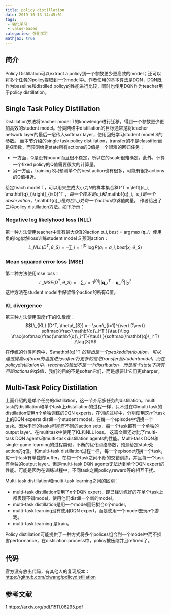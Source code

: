 ```yaml
---
title: policy distillation
date: 2019-10-13 14:45:01
tags:
 - 强化学习
 - value-based
categories: 强化学习
mathjax: true
---
```


## 简介
Policy Distillation可以extract a policy到一个参数更少更高效的model；还可以将多个任务的policy提取到一个model中。作者使用的基本算法是DQN，DQN既作为baseline和distilled policy的性能进行比较，同时也使用DQN作为teacher用于policy distillation。

## Single Task Policy Distillation
Distillation方法将teacher model T的knowledge进行迁移，得到一个参数更少更加高效的student model。分类网络中distillation的目标通常是将teacher network layer的最后一层传入softmax layer，使用回归学习student model S的参数。
而本节介绍的single task policy distillation，transfer的不是classifier而是$Q$函数，而预测给定state所有actions的Q值是一个很难的回归任务：
- 一方面，Q是没有bound而且很不稳定，所以它的scale很难确定。此外，计算一个fixed policy的Q值需要很大的计算量。
- 另一方面，training S只预测单个的best action也有很多，可能有很多actions的Q值接近。

给定teach model T，可以用来生成大小为$N$的样本集合$D^T = \left[(s_i, \mathbf{q}\_i)\right]\_{i=0}^T $，每一个样本是$s_i$和$\mathbf{q}\_i$，$s_i$是一个observation，$\mathbf{q}\_i$是对应$s_i$处每一个action的$q$值向量。
作者给出了三种policy distillation方法。如下所示：
### Negative log likelyhood loss (NLL)
第一种方法使用teacher中具有最大$Q$值的action $a\_{i,best} = \arg\max(\mathbf{q}\_i$，使用负的log似然loss训练student model $S$ 预测action：
$$L\_{NLL} (D^T, \theta\_{S}) = - \sum\_{i=1}^{\vert D\vert} \log P(a_i=a\_{i,best} | x_i, \theta\_S)\tag{1}$$

### Mean squared error loss (MSE)
第二种方法使用mse loss：
$$L\_{MSE} (D^T, \theta\_{S}) = - \sum\_{i=1}^{\vert D\vert} || \mathbf{q}\_i^T - \mathbf{q}\_i^S ||^2_2 \tag{2}$$
这种方法在student model中保留每个action的所有$Q$值。

### KL divergence
第三种方法使用温度$\tau$下的KL散度：
$$L\_{KL} (D^T, \theta\_{S}) = - \sum\_{i=1}^{\vert D\vert} softmax(\frac{\mathbf{q}\_i^T }{\tau})\log \frac{softmax(\frac{\mathbf{q}\_i^T}{\tau}) }{softmax(\mathbf{q}\_i^T) }\tag{3}$$
  
在传统的分类问题中，$\mathbf{q}^T $的输出是一个peaked distribution，可以通过提高softmax的温度进行soften将更多的信息transfer到student model。
而在policy distillation中，teacher的输出不是一个distribution，而是每个state下所有可能actions的$q$值，我们的目的不是soften它们，而是想要让它们更sharper。

## Multi-Task Policy Distillation
上面介绍的是单个任务的distillation，这一节介绍多任务的distillation。multi task的distillation和单个task上distallation的过程一样，只不过在中multi task的distillation使用$n$个单独训练的DQN experts，在训练过程中，分别使用这$n$个task上的DQN experts distill一个student model，在每一个episode中切换一个task。因为不同的tasks可能有不同的action sets，每一个task都有一个单独的output layer。在multitask中使用了KL和NLL loss。
这篇文章还对比了multi-task DQN agents和multi-task distillation agents的性能。Multi-task DQN和single-game learning的过程类似，不断的优化网络参数，预测给定state处action的$q$值。和multi-task distillation过程一样，每一个episode切换一个task，每一个task有单独的buffer，在每一个task之间不断的交错训练，并且每一个task有单独的output layer。但是multi-task DQN agents无法达到单个DQN expert的性能。可能是因为在训练过程中，不同task之间policy,reward等的相互干扰。

Multi-task distillation和multi-task learning之间的区别：
- multi-task distillation使用了$n$个DQN expert，即已经训练好的在单个task上都表现不错model，使用他们distill一个新的model。
- multi-task distillation是用一个model回归拟合$n$个model。
- multi-task learning没有使用DQN expert，而是使用一个model去玩$n$个游戏。
- multi-task learning 是train。

Policy distillation可能提供了一种方式将多个polices组合到一个model中而不损害performance，在distillation process中，policy被压缩并且refined了。

## 代码
官方没有放出代码，有其他人的复现版本：
https://github.com/ciwang/policydistillation

## 参考文献
1.https://arxiv.org/pdf/1511.06295.pdf
